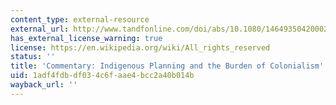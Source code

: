 ```yaml
---
content_type: external-resource
external_url: http://www.tandfonline.com/doi/abs/10.1080/1464935042000204240
has_external_license_warning: true
license: https://en.wikipedia.org/wiki/All_rights_reserved
status: ''
title: 'Commentary: Indigenous Planning and the Burden of Colonialism'
uid: 1adf4fdb-df03-4c6f-aae4-bcc2a40b014b
wayback_url: ''
---
```

